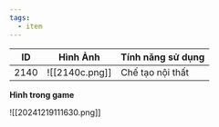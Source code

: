 ```yaml
---
tags:
  - item
---
```


| ID   | Hình Ảnh       | Tính năng sử dụng |
| ---- | -------------- | ----------------- |
| 2140 | ![[2140c.png]] | Chế tạo nội thất  |

**Hình trong game**

![[20241219111630.png]]